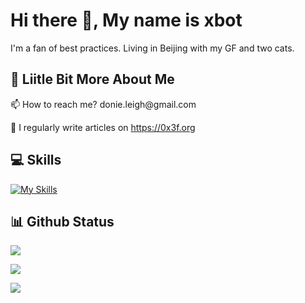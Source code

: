 # Hi there 👋, My name is xbot

I'm a fan of best practices. Living in Beijing with my GF and two cats.

## 💫 Liitle Bit More About Me
<p>📫 How to reach me? donie.leigh@gmail.com</p>
<p>📰 I regularly write articles on <a href="https://0x3f.org">https://0x3f.org</a></p>

## 💻 Skills
[![My Skills](https://skillicons.dev/icons?i=php,laravel,vim,neovim,git,linux,mysql,redis,raspberrypi)](https://skillicons.dev)

## 📊 Github Status

<p><img src="https://github-readme-stats.vercel.app/api?username=xbot&show_icons=true"><p>

<p><img src="https://github-readme-stats.vercel.app/api/top-langs/?username=xbot&layout=compact"><p>

<p><img src="https://visitcount.itsvg.in/api?id=xbot&label=Profile%20Views&color=12&icon=5&pretty=true"><p>
